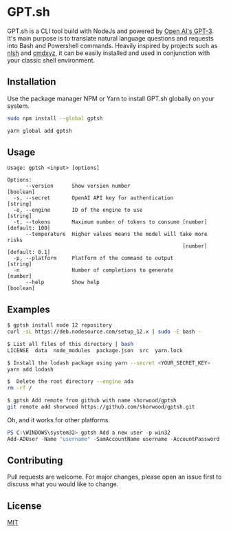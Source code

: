 # GPT.sh

GPT.sh is a CLI tool build with NodeJs and powered by [Open AI's GPT-3](https://openai.com/). It's main purpose is to translate natural language questions and requests into Bash and Powershell commands. Heavily inspired by projects such as [nlsh](https://vimeo.com/427943407/98fe5258a7) and [cmdxyz](https://cmd.xyz/), it can be easily installed and used in conjunction with your classic shell environment.

## Installation

Use the package manager NPM or Yarn to install GPT.sh globally on your system.

```bash
sudo npm install --global gptsh
```

```bash
yarn global add gptsh
```

## Usage

```
Usage: gptsh <input> [options]

Options:
      --version      Show version number                               [boolean]
  -s, --secret       OpenAI API key for authentication                  [string]
  -e, --engine       ID of the engine to use                            [string]
  -t, --tokens       Maximum number of tokens to consume [number] [default: 100]
      --temperature  Higher values means the model will take more risks
                                                         [number] [default: 0.1]
  -p, --platform     Platform of the command to output                  [string]
  -n                 Number of completions to generate                  [number]
      --help         Show help                                         [boolean]
```

## Examples
```bash
$ gptsh install node 12 repository
curl -sL https://deb.nodesource.com/setup_12.x | sudo -E bash -
```

```bash
$ List all files of this directory | bash
LICENSE  data  node_modules  package.json  src  yarn.lock
```

```bash
$ Install the lodash package using yarn --secret <YOUR_SECRET_KEY>
yarn add lodash
```

```bash
$  Delete the root directory --engine ada
rm -rf /
```

```bash
$ gptsh Add remote from github with name shorwood/gptsh
git remote add shorwood https://github.com/shorwood/gptsh.git
```

Oh, and it works for other platforms.
```powershell
PS C:\WINDOWS\system32> gptsh Add a new user -p win32
Add-ADUser -Name "username" -SamAccountName username -AccountPassword (Read-Host -AsSecureString "Password") -Enabled $true -ChangePasswordAtLogon $false
```

## Contributing
Pull requests are welcome. For major changes, please open an issue first to discuss what you would like to change.

## License
[MIT](https://choosealicense.com/licenses/mit/)
